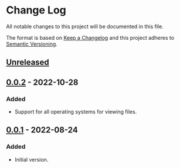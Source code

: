 # Change Log
All notable changes to this project will be documented in this file.

The format is based on [Keep a Changelog](http://keepachangelog.com/)
and this project adheres to [Semantic Versioning](http://semver.org/).


## [Unreleased]


## [0.0.2] - 2022-10-28
### Added
- Support for all operating systems for viewing files.


## [0.0.1] - 2022-08-24
### Added
- Initial version.


<!-- links -->
[Unreleased]: https://github.com/plandes/showfile/compare/v0.0.2...HEAD
[0.0.2]: https://github.com/plandes/showfile/compare/v0.0.1...v0.0.2
[0.0.1]: https://github.com/plandes/showfile/compare/v0.0.0...v0.0.1
